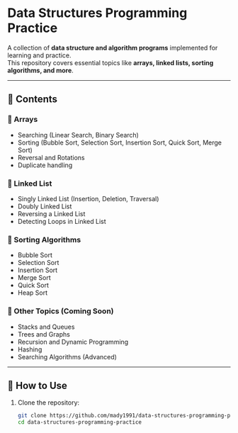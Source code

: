 # Data Structures Programming Practice

A collection of **data structure and algorithm programs** implemented for learning and practice.  
This repository covers essential topics like **arrays, linked lists, sorting algorithms, and more**.

---

## 📂 Contents

### 🔹 Arrays
- Searching (Linear Search, Binary Search)
- Sorting (Bubble Sort, Selection Sort, Insertion Sort, Quick Sort, Merge Sort)
- Reversal and Rotations
- Duplicate handling

### 🔹 Linked List
- Singly Linked List (Insertion, Deletion, Traversal)
- Doubly Linked List
- Reversing a Linked List
- Detecting Loops in Linked List

### 🔹 Sorting Algorithms
- Bubble Sort
- Selection Sort
- Insertion Sort
- Merge Sort
- Quick Sort
- Heap Sort

### 🔹 Other Topics (Coming Soon)
- Stacks and Queues
- Trees and Graphs
- Recursion and Dynamic Programming
- Hashing
- Searching Algorithms (Advanced)

---

## 🚀 How to Use

1. Clone the repository:
   ```bash
   git clone https://github.com/mady1991/data-structures-programming-practice.git
   cd data-structures-programming-practice
